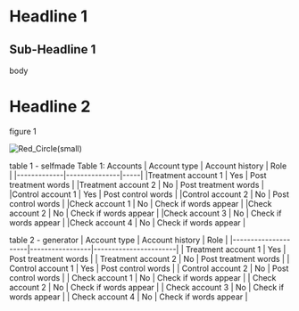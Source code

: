 # Headline 1
## Sub-Headline 1
body

# Headline 2

figure 1

![Red_Circle(small)](https://user-images.githubusercontent.com/115728895/204795207-4b5f8a6a-6aa2-4f7a-9c2c-9eaa8f6bea8d.png)


table 1 - selfmade
Table 1: Accounts
| Account type | Account history | Role |
|-------------|---------------|-----|
|Treatment account 1 | Yes | Post treatment words |
|Treatment account 2 | No | Post treatment words |
|Control account 1 | Yes | Post control words |
|Control account 2 | No | Post control words |
|Check account 1 | No | Check if words appear |
|Check account 2 | No | Check if words appear |
|Check account 3 | No | Check if words appear |
|Check account 4 | No | Check if words appear |

table 2 - generator
| Account type        | Account history | Role                  |
|---------------------|-----------------|-----------------------|
| Treatment account 1 | Yes             | Post treatment words  |
| Treatment account 2 | No              | Post treatment words  |
| Control account 1   | Yes             | Post control words    |
| Control account 2   | No              | Post control words    |
| Check account 1     | No              | Check if words appear |
| Check account 2     | No              | Check if words appear |
| Check account 3     | No              | Check if words appear |
| Check account 4     | No              | Check if words appear |


